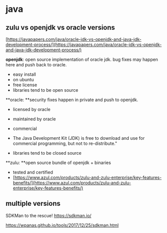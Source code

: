 # java

## zulu vs openjdk vs oracle versions

[https://javapapers.com/java/oracle-jdk-vs-openjdk-and-java-jdk-development-process/](https://javapapers.com/java/oracle-jdk-vs-openjdk-and-java-jdk-development-process/)

**openjdk**: open source implementation of oracle jdk. bug fixes may happen here and push back to oracle.

* easy install
* on ubuntu
* free license
* libraries tend to be open source

**oracle: **security fixes happen in private and push to openjdk.

* licensed by oracle
* maintained by oracle
* commercial
* The Java Development Kit \(JDK\) is free to download and use for commercial programming, but not to re-distribute."

* libraries tend to be closed source

**zulu: **open source bundle of openjdk + binaries

* tested and certified
* [https://www.azul.com/products/zulu-and-zulu-enterprise/key-features-benefits/](https://www.azul.com/products/zulu-and-zulu-enterprise/key-features-benefits/)

## multiple versions

SDKMan to the rescue! https://sdkman.io/

https://wpanas.github.io/tools/2017/12/25/sdkman.html





